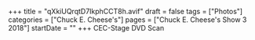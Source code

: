 +++
title = "qXkiUQrqtD7IkphCCT8h.avif"
draft = false
tags = ["Photos"]
categories = ["Chuck E. Cheese's"]
pages = ["Chuck E. Cheese's Show 3 2018"]
startDate = ""
+++
CEC-Stage DVD Scan
